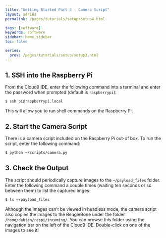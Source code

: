 ```yaml
---
title: "Getting Started Part 4 - Camera Script"
layout: series
permalink: /pages/tutorials/setup/setup4.html

tags: [software]
keywords: software
sidebar: home_sidebar
toc: false

series:
  prev: /pages/tutorials/setup/setup3.html
---
```




## 1. SSH into the Raspberry Pi

From the Cloud9 IDE, enter the following command into a terminal and enter the password when prompted (default is `raspberrypi`):

```bash
$ ssh pi@raspberrypi.local
```

This will allow you to run shell commands on the Raspberry Pi.


## 2. Start the Camera Script

There is a camera script included on the Raspberry Pi out-of box. To run the script, enter the following command:

```bash
$ python ~/scripts/camera.py
```

## 3. Check the Output

The script should periodically capture images to the `~/payload_files` folder. Enter the following command a couple times (waiting ten seconds or so between them) to list the captured imges:

```bash
$ ls ~/payload_files
```

Although the images can't be viewed in headless mode, the camera script also copies the images to the BeagleBone under
the folder `/home/debian/raspi/incoming/`. You can browse this folder using the navigation bar on the left of the
Cloud9 IDE. Double-click on one of the images to see it!